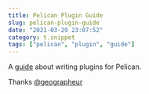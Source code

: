 ```yaml
---
title: Pelican Plugin Guide
slug: pelican-plugin-guide
date: "2021-03-29 23:07:52"
category: t.snippet
tags: ["pelican", "plugin", "guide"]
---
```


A [guide](https://blog.geographer.fr/pelican-plugins)
about writing plugins for Pelican.

Thanks [@geographeur](https://twitter.com/geographeur)
